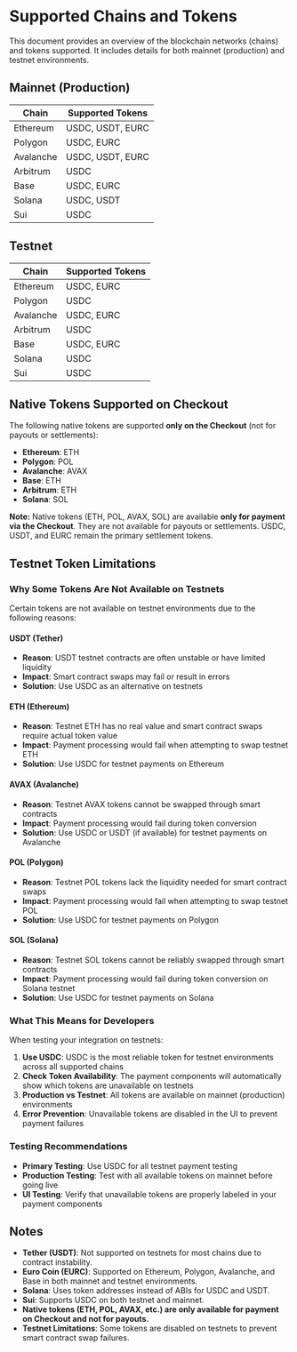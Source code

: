 # Supported Chains and Tokens

This document provides an overview of the blockchain networks (chains) and tokens supported. It includes details for both mainnet (production) and testnet environments.

## Mainnet (Production)

| Chain     | Supported Tokens |
| --------- | ---------------- |
| Ethereum  | USDC, USDT, EURC |
| Polygon   | USDC, EURC       |
| Avalanche | USDC, USDT, EURC |
| Arbitrum  | USDC             |
| Base      | USDC, EURC       |
| Solana    | USDC, USDT       |
| Sui       | USDC             |

## Testnet

| Chain     | Supported Tokens |
| --------- | ---------------- |
| Ethereum  | USDC, EURC       |
| Polygon   | USDC             |
| Avalanche | USDC, EURC       |
| Arbitrum  | USDC             |
| Base      | USDC, EURC       |
| Solana    | USDC             |
| Sui       | USDC             |

## Native Tokens Supported on Checkout

The following native tokens are supported **only on the Checkout** (not for payouts or settlements):

- **Ethereum**: ETH
- **Polygon**: POL
- **Avalanche**: AVAX
- **Base**: ETH
- **Arbitrum**: ETH
- **Solana**: SOL

**Note:** Native tokens (ETH, POL, AVAX, SOL) are available **only for payment via the Checkout**. They are not available for payouts or settlements. USDC, USDT, and EURC remain the primary settlement tokens.

## Testnet Token Limitations

### Why Some Tokens Are Not Available on Testnets

Certain tokens are not available on testnet environments due to the following reasons:

#### **USDT (Tether)**
- **Reason**: USDT testnet contracts are often unstable or have limited liquidity
- **Impact**: Smart contract swaps may fail or result in errors
- **Solution**: Use USDC as an alternative on testnets

#### **ETH (Ethereum)**
- **Reason**: Testnet ETH has no real value and smart contract swaps require actual token value
- **Impact**: Payment processing would fail when attempting to swap testnet ETH
- **Solution**: Use USDC for testnet payments on Ethereum

#### **AVAX (Avalanche)**
- **Reason**: Testnet AVAX tokens cannot be swapped through smart contracts
- **Impact**: Payment processing would fail during token conversion
- **Solution**: Use USDC or USDT (if available) for testnet payments on Avalanche

#### **POL (Polygon)**
- **Reason**: Testnet POL tokens lack the liquidity needed for smart contract swaps
- **Impact**: Payment processing would fail when attempting to swap testnet POL
- **Solution**: Use USDC for testnet payments on Polygon

#### **SOL (Solana)**
- **Reason**: Testnet SOL tokens cannot be reliably swapped through smart contracts
- **Impact**: Payment processing would fail during token conversion on Solana testnet
- **Solution**: Use USDC for testnet payments on Solana

### What This Means for Developers

When testing your integration on testnets:

1. **Use USDC**: USDC is the most reliable token for testnet environments across all supported chains
2. **Check Token Availability**: The payment components will automatically show which tokens are unavailable on testnets
3. **Production vs Testnet**: All tokens are available on mainnet (production) environments
4. **Error Prevention**: Unavailable tokens are disabled in the UI to prevent payment failures

### Testing Recommendations

- **Primary Testing**: Use USDC for all testnet payment testing
- **Production Testing**: Test with all available tokens on mainnet before going live
- **UI Testing**: Verify that unavailable tokens are properly labeled in your payment components

## Notes

- **Tether (USDT)**: Not supported on testnets for most chains due to contract instability.
- **Euro Coin (EURC)**: Supported on Ethereum, Polygon, Avalanche, and Base in both mainnet and testnet environments.
- **Solana**: Uses token addresses instead of ABIs for USDC and USDT.
- **Sui**: Supports USDC on both testnet and mainnet.
- **Native tokens (ETH, POL, AVAX, etc.) are only available for payment on Checkout and not for payouts.**
- **Testnet Limitations**: Some tokens are disabled on testnets to prevent smart contract swap failures.
